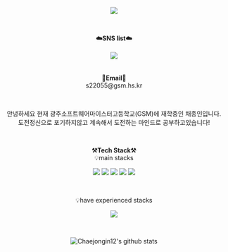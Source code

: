 <p align = "center">
<img src="https://capsule-render.vercel.app/api?type=waving&color=auto&height=300&section=header&text=JongIn&fontSize=70" />
</p>
<br>

<p align="center">
    <Strong>☁️SNS list☁️</Strong><br><br>
    <a href="https://www.instagram.com/jong_in_05/" target="_blank"><img src="https://img.shields.io/badge/Instagram-E4405F?style=flat-square&logo=Instagram&logoColor=white"/></a>
    <br>
<br><br>
<Strong>📧Email📧</Strong><br>s22055@gsm.hs.kr<br>
</p>

<br>

<p align="center">
안녕하세요 현재 광주소프트웨어마이스터고등학교(GSM)에 재학중인 채종인입니다. <br> 도전정신으로 포기하지않고 계속해서 도전하는 마인드로 공부하고있습니다!<br>
</p>

<br>

<p align="center">
    <Strong>⚒️Tech Stack⚒️</Strong><br>
    💡main stacks
</p>

<p align="center" display="inline-block">
    <img src="https://img.shields.io/badge/JAVA-007396?style=for-the-badge&logo=java&logoColor=white"> 
    <img src="https://img.shields.io/badge/Spring-6DB33F?style=for-the-badge&logo=Spring&logoColor=white">
    <img src="https://img.shields.io/badge/SpringBoot-6DB33F?style=for-the-badge&logo=SpringBoot&logoColor=white">
    <img src=https://img.shields.io/badge/Kotlin-6DB33F?style=for-the-badge&logo=Kotlin&logoColor=white">
    <img src=https://img.shields.io/badge/AndroidStudio-6DB33F?style=for-the-badge&logo=AndroidStudio&logoColor=white">                                       </p><br>

<p align="center">
    💡have experienced stacks
</p>

<p align="center" display="inline-block">
  <img src="https://img.shields.io/badge/C-A8B9CC?style=for-the-badge&logo=C&logoColor=white">
</p>


<br>

<div align=center>
    
![Chaejongin12's github stats](https://github-readme-stats.vercel.app/api?username=Chaejongin12&show_icons=true)
</div>
